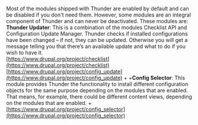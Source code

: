 Most of the modules shipped with Thunder are enabled by default and can be disabled if you don't need them.
However, some modules are an integral component of Thunder and can never be deactivated. These modules are:
**Thunder Updater**: This is a combination of the modules Checklist API and Configuration Update Manager. Thunder checks if installed configurations have been changed – if not, they can be updated. Otherwise you will get a message telling you that there’s an available update and what to do if you wish to have it.<br />
 [https://www.drupal.org/project/checklist](https://www.drupal.org/project/checklist)<br />
 [https://www.drupal.org/project/config_update](https://www.drupal.org/project/config_update)
+
+**Config Selector**: This module provides Thunder the functionality to install different configuration objects for the same purpose depending on the modules that are enabled. That means, for example, there could be different content views, depending on the modules that are enabled.
+[https://www.drupal.org/project/config_selector](https://www.drupal.org/project/config_selector)
